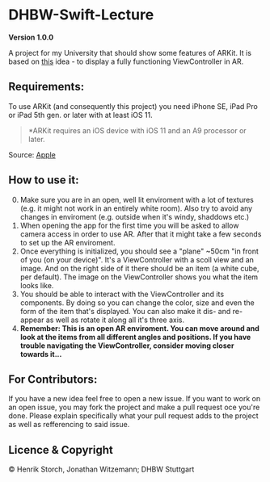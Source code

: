 # DHBW-Swift-Lecture
**Version 1.0.0**

A project for my University that should show some features of ARKit.
It is based on [this](https://github.com/thisIsTheFoxe/UIViewController-in-ARKit) idea - to display a fully functioning ViewController in AR.

## Requirements: 
To use ARKit (and consequently this project) you need iPhone SE, iPad Pro or iPad 5th gen. or later with at least iOS 11.
>  *ARKit requires an iOS device with iOS 11 and an A9 processor or later.

Source: [Apple](https://www.apple.com/lae/ios/augmented-reality/) 


## How to use it:
0. Make sure you are in an open, well lit enviroment with a lot of textures (e.g. it might not work in an entirely white room). Also try to avoid any changes in enviroment (e.g. outside when it's windy,  shaddows etc.)
1. When opening the app for the first time you will be asked to allow camera access in order to use AR. After that it might take a few seconds to set up the AR enviroment.
2. Once everything is initialized, you should see a "plane" ~50cm "in front of you (on your device)". It's a ViewController with a scoll view and an image. And on the right side of it there should be an item (a white cube, per default). The image on the ViewController shows you what the item looks like.
3. You should be able to interact with the ViewController and its components. By doing so you can change the color, size and even the form of the item that's displayed. You can also make it dis- and re-appear as well as rotate it along all it's three axis.
4. **Remember: This is an open AR enviroment. You can move around and look at the items from all different angles and positions. If you have trouble navigating the ViewController, consider moving closer towards it...**

## For Contributors:
If you have a new idea feel free to open a new issue.
If you want to work on an open issue, you may fork the project and make a pull request oce you're done. Please explain specifically what your pull request adds to the project as well as refferencing to said issue.

## Licence & Copyright
© Henrik Storch, Jonathan Witzemann; DHBW Stuttgart
